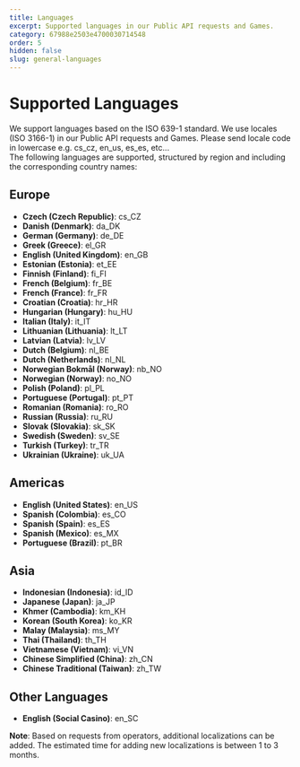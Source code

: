 ```yaml
---
title: Languages
excerpt: Supported languages in our Public API requests and Games.
category: 67988e2503e4700030714548
order: 5
hidden: false
slug: general-languages
---
```


# Supported Languages

We support languages based on the ISO 639-1 standard.
We use locales (ISO 3166-1) in our Public API requests and Games. Please send locale code in lowercase e.g. cs_cz, en_us, es_es, etc...  
The following languages are supported, structured by region and including the corresponding country names:

## Europe

- **Czech (Czech Republic)**: cs_CZ
- **Danish (Denmark)**: da_DK
- **German (Germany)**: de_DE
- **Greek (Greece)**: el_GR
- **English (United Kingdom)**: en_GB
- **Estonian (Estonia)**: et_EE
- **Finnish (Finland)**: fi_FI
- **French (Belgium)**: fr_BE
- **French (France)**: fr_FR
- **Croatian (Croatia)**: hr_HR
- **Hungarian (Hungary)**: hu_HU
- **Italian (Italy)**: it_IT
- **Lithuanian (Lithuania)**: lt_LT
- **Latvian (Latvia)**: lv_LV
- **Dutch (Belgium)**: nl_BE
- **Dutch (Netherlands)**: nl_NL
- **Norwegian Bokmål (Norway)**: nb_NO
- **Norwegian (Norway)**: no_NO
- **Polish (Poland)**: pl_PL
- **Portuguese (Portugal)**: pt_PT
- **Romanian (Romania)**: ro_RO
- **Russian (Russia)**: ru_RU
- **Slovak (Slovakia)**: sk_SK
- **Swedish (Sweden)**: sv_SE
- **Turkish (Turkey)**: tr_TR
- **Ukrainian (Ukraine)**: uk_UA

## Americas

- **English (United States)**: en_US
- **Spanish (Colombia)**: es_CO
- **Spanish (Spain)**: es_ES
- **Spanish (Mexico)**: es_MX
- **Portuguese (Brazil)**: pt_BR

## Asia

- **Indonesian (Indonesia)**: id_ID
- **Japanese (Japan)**: ja_JP
- **Khmer (Cambodia)**: km_KH
- **Korean (South Korea)**: ko_KR
- **Malay (Malaysia)**: ms_MY
- **Thai (Thailand)**: th_TH
- **Vietnamese (Vietnam)**: vi_VN
- **Chinese Simplified (China)**: zh_CN
- **Chinese Traditional (Taiwan)**: zh_TW

## Other Languages

- **English (Social Casino)**: en_SC

**Note**: Based on requests from operators, additional localizations can be added. The estimated time for adding new localizations is between 1 to 3 months.
